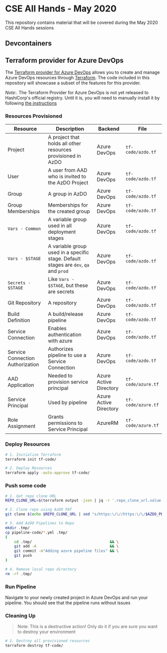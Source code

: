 # CSE All Hands - May 2020

This repository contains material that will be covered during the May 2020 CSE All Hands sessions

## Devcontainers

## Terraform provider for Azure DevOps

The [Terraform provider for Azure DevOps](https://github.com/microsoft/terraform-provider-azuredevops) allows you to create and manage Azure DevOps resources through [Terraform](https://www.terraform.io/). The code included in this repository will showcase a subset of the features for this provider.

*Note:*. The Terraform Provider for Azure DevOps is not yet released to HashiCorp's official registry. Until it is, you will need to manually install it by following [the instructions](https://github.com/microsoft/terraform-provider-azuredevops/blob/master/docs/contributing.md#3-build--install-provider)

### Resources Provisioned

| Resource | Description | Backend | File |
| ---      | ---         | ---     | ---  |
| Project | A project that holds all other resources provisioned in AzDO | Azure DevOps | `tf-code/azdo.tf` |
| User | A user from AAD who is invited to the AzDO Project | Azure DevOps | `tf-code/azdo.tf` |
| Group | A group in AzDO | Azure DevOps | `tf-code/azdo.tf` |
| Group Memberships | Memberships for the created group | Azure DevOps | `tf-code/azdo.tf` |
| `Vars - Common` | A variable group used in all deployment stages | Azure DevOps | `tf-code/azdo.tf` |
| `Vars - $STAGE` | A variable group used in a specific stage. Default stages are `dev`, `qa` and `prod` | Azure DevOps | `tf-code/azdo.tf` |
| `Secrets - $STAGE` | Like `Vars - $STAGE`, but these are secrets | Azure DevOps | `tf-code/azdo.tf` |
| Git Repository | A repository | Azure DevOps | `tf-code/azdo.tf` |
| Build Definition | A build/release pipeline | Azure DevOps | `tf-code/azdo.tf` |
| Service Connection | Enables authentication with azure | Azure DevOps | `tf-code/azdo.tf` |
| Service Connection Authorization | Authorizes pipeline to use a Service Connection | Azure DevOps | `tf-code/azdo.tf` |
| AAD Application | Needed to provision service principal | Azure Active Directory | `tf-code/azure.tf` |
| Service Principal | Used by pipeline | Azure Active Directory | `tf-code/azure.tf` |
| Role Assignment | Grants permissions to Service Principal | AzureRM | `tf-code/azure.tf` |


### Deploy Resources

```bash
# 1. Initialize Terraform
terraform init tf-code/

# 2. Deploy Resources
terraform apply -auto-approve tf-code/
```

### Push some code

```bash
# 1. Get repo clone URL
REPO_CLONE_URL=$(terraform output -json | jq -r '.repo_clone_url.value')

# 2. Clone repo using AzDO PAT
git clone $(echo $REPO_CLONE_URL | sed "s/https:\/\//https:\/\/$AZDO_PERSONAL_ACCESS_TOKEN@/g") .tmp/

# 3. Add AzDO Pipelines to Repo
mkdir .tmp/
cp pipeline-code/*.yml .tmp/
(
    cd .tmp/                                   && \
    git add -A                                 && \
    git commit -m"Adding azure pipeline files" && \
    git push
)

# 4. Remove local repo directory
rm -rf .tmp/
```

### Run Pipeline

Navigate to your newly created project in Azure DevOps and run your pipeline. You should see that the pipeline runs without issues


### Cleaning Up

> Note: This is a destructive action! Only do it if you are sure you want to destroy your environment
```bash
# 1. Destroy all provisioned resources
terraform destroy tf-code/
```